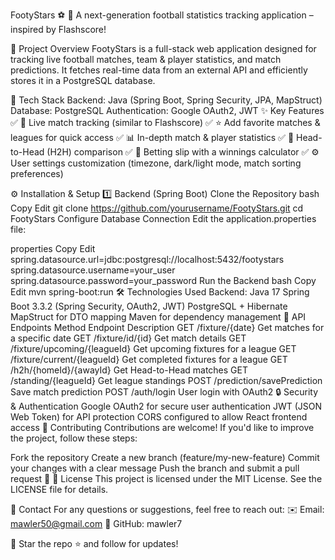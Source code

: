 
FootyStars ⚽
🚀 A next-generation football statistics tracking application – inspired by Flashscore!

📌 Project Overview
FootyStars is a full-stack web application designed for tracking live football matches, team & player statistics, and match predictions.
It fetches real-time data from an external API and efficiently stores it in a PostgreSQL database.

🔹 Tech Stack
Backend: Java (Spring Boot, Spring Security, JPA, MapStruct)
Database: PostgreSQL
Authentication: Google OAuth2, JWT
✨ Key Features
✅ 📅 Live match tracking (similar to Flashscore)
✅ ⭐ Add favorite matches & leagues for quick access
✅ 📊 In-depth match & player statistics
✅ 🔢 Head-to-Head (H2H) comparison
✅ 🎲 Betting slip with a winnings calculator
✅ ⚙️ User settings customization (timezone, dark/light mode, match sorting preferences)

⚙️ Installation & Setup
1️⃣ Backend (Spring Boot)
Clone the Repository
bash
Copy
Edit
git clone https://github.com/yourusername/FootyStars.git
cd FootyStars
Configure Database Connection
Edit the application.properties file:

properties
Copy
Edit
spring.datasource.url=jdbc:postgresql://localhost:5432/footystars
spring.datasource.username=your_user
spring.datasource.password=your_password
Run the Backend
bash
Copy
Edit
mvn spring-boot:run
🛠 Technologies Used
Backend:
Java 17
Spring Boot 3.3.2 (Spring Security, OAuth2, JWT)
PostgreSQL + Hibernate
MapStruct for DTO mapping
Maven for dependency management
🚀 API Endpoints
Method	Endpoint	Description
GET	/fixture/{date}	Get matches for a specific date
GET	/fixture/id/{id}	Get match details
GET	/fixture/upcoming/{leagueId}	Get upcoming fixtures for a league
GET	/fixture/current/{leagueId}	Get completed fixtures for a league
GET	/h2h/{homeId}/{awayId}	Get Head-to-Head matches
GET	/standing/{leagueId}	Get league standings
POST	/prediction/savePrediction	Save match prediction
POST	/auth/login	User login with OAuth2
🔒 Security & Authentication
Google OAuth2 for secure user authentication
JWT (JSON Web Token) for API protection
CORS configured to allow React frontend access
👥 Contributing
Contributions are welcome! If you'd like to improve the project, follow these steps:

Fork the repository
Create a new branch (feature/my-new-feature)
Commit your changes with a clear message
Push the branch and submit a pull request 🚀
📜 License
This project is licensed under the MIT License. See the LICENSE file for details.

📧 Contact
For any questions or suggestions, feel free to reach out:
✉️ Email: mawler50@gmail.com
📌 GitHub: mawler7

🔗 Star the repo ⭐ and follow for updates!
